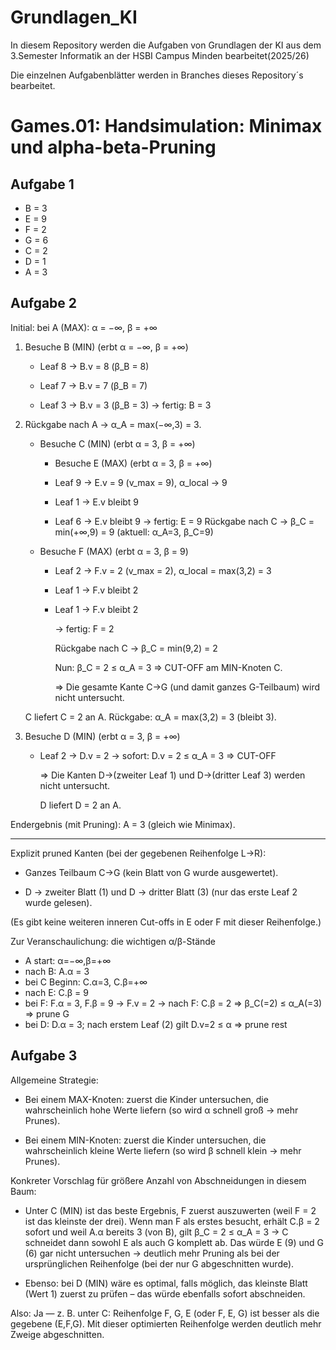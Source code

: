 # Grundlagen_KI

In diesem Repository werden die Aufgaben von Grundlagen der KI aus dem 3.Semester Informatik an der HSBI Campus Minden bearbeitet(2025/26)

Die einzelnen Aufgabenblätter werden in Branches dieses Repository´s bearbeitet.

# Games.01: Handsimulation: Minimax und alpha-beta-Pruning

## Aufgabe 1

- B = 3
- E = 9
- F = 2
- G = 6
- C = 2
- D = 1
- A = 3

## Aufgabe 2

Initial: bei A (MAX): α = −∞, β = +∞

1. Besuche B (MIN) (erbt α = −∞, β = +∞)

    - Leaf 8 → B.v = 8 (β_B = 8)

    - Leaf 7 → B.v = 7 (β_B = 7)

    - Leaf 3 → B.v = 3 (β_B = 3) → fertig: B = 3

2. Rückgabe nach A → α_A = max(−∞,3) = 3.

    - Besuche C (MIN) (erbt α = 3, β = +∞)

        - Besuche E (MAX) (erbt α = 3, β = +∞)

        - Leaf 9 → E.v = 9 (v_max = 9), α_local → 9

        - Leaf 1 → E.v bleibt 9

        - Leaf 6 → E.v bleibt 9
        → fertig: E = 9
        Rückgabe nach C → β_C = min(+∞,9) = 9 (aktuell: α_A=3, β_C=9)

    - Besuche F (MAX) (erbt α = 3, β = 9)

        - Leaf 2 → F.v = 2 (v_max = 2), α_local = max(3,2) = 3

        - Leaf 1 → F.v bleibt 2

        - Leaf 1 → F.v bleibt 2

            → fertig: F = 2

            Rückgabe nach C → β_C = min(9,2) = 2

            Nun: β_C = 2 ≤ α_A = 3 ⇒ CUT-OFF am MIN-Knoten C.

            => Die gesamte Kante C→G (und damit ganzes G-Teilbaum) wird nicht untersucht.

    C liefert C = 2 an A. Rückgabe: α_A = max(3,2) = 3 (bleibt 3).

3. Besuche D (MIN) (erbt α = 3, β = +∞)

    - Leaf 2 → D.v = 2 → sofort: D.v = 2 ≤ α_A = 3 ⇒ CUT-OFF
        
        => Die Kanten D→(zweiter Leaf 1) und D→(dritter Leaf 3) werden nicht untersucht.
        
        D liefert D = 2 an A.

Endergebnis (mit Pruning): A = 3 (gleich wie Minimax).

---

Explizit pruned Kanten (bei der gegebenen Reihenfolge L→R):

- Ganzes Teilbaum C→G (kein Blatt von G wurde ausgewertet).

- D → zweiter Blatt (1) und D → dritter Blatt (3) (nur das erste Leaf 2 wurde gelesen).

(Es gibt keine weiteren inneren Cut-offs in E oder F mit dieser Reihenfolge.)

Zur Veranschaulichung: die wichtigen α/β-Stände

- A start: α=−∞,β=+∞
- nach B: A.α = 3
- bei C Beginn: C.α=3, C.β=+∞
- nach E: C.β = 9
- bei F: F.α = 3, F.β = 9 → F.v = 2 → nach F: C.β = 2 ⇒ β_C(=2) ≤ α_A(=3) ⇒ prune G
- bei D: D.α = 3; nach erstem Leaf (2) gilt D.v=2 ≤ α => prune rest

## Aufgabe 3

Allgemeine Strategie:

- Bei einem MAX-Knoten: zuerst die Kinder untersuchen, die wahrscheinlich hohe Werte liefern (so wird α schnell groß → mehr Prunes).

- Bei einem MIN-Knoten: zuerst die Kinder untersuchen, die wahrscheinlich kleine Werte liefern (so wird β schnell klein → mehr Prunes).

Konkreter Vorschlag für größere Anzahl von Abschneidungen in diesem Baum:

- Unter C (MIN) ist das beste Ergebnis, F zuerst auszuwerten (weil F = 2 ist das kleinste der drei). Wenn man F als erstes besucht, erhält C.β = 2 sofort und weil A.α bereits 3 (von B), gilt β_C = 2 ≤ α_A = 3 → C schneidet dann sowohl E als auch G komplett ab. Das würde E (9) und G (6) gar nicht untersuchen → deutlich mehr Pruning als bei der ursprünglichen Reihenfolge (bei der nur G abgeschnitten wurde).

- Ebenso: bei D (MIN) wäre es optimal, falls möglich, das kleinste Blatt (Wert 1) zuerst zu prüfen – das würde ebenfalls sofort abschneiden.

Also: Ja — z. B. unter C: Reihenfolge F, G, E (oder F, E, G) ist besser als die gegebene (E,F,G). Mit dieser optimierten Reihenfolge werden deutlich mehr Zweige abgeschnitten.